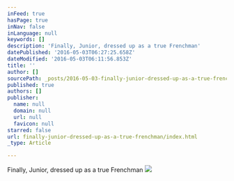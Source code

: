 ```yaml
---
inFeed: true
hasPage: true
inNav: false
inLanguage: null
keywords: []
description: 'Finally, Junior, dressed up as a true Frenchman'
datePublished: '2016-05-03T06:27:25.658Z'
dateModified: '2016-05-03T06:11:56.853Z'
title: ''
author: []
sourcePath: _posts/2016-05-03-finally-junior-dressed-up-as-a-true-frenchman.md
published: true
authors: []
publisher:
  name: null
  domain: null
  url: null
  favicon: null
starred: false
url: finally-junior-dressed-up-as-a-true-frenchman/index.html
_type: Article

---
```

Finally, Junior, dressed up as a true Frenchman
![](https://the-grid-user-content.s3-us-west-2.amazonaws.com/3f48d87f-d6e4-48ca-8986-61b2093efe32.jpg)